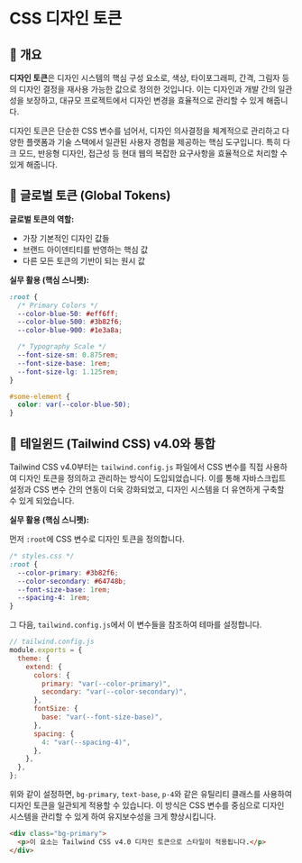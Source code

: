 # CSS 디자인 토큰

## 📖 개요

**디자인 토큰**은 디자인 시스템의 핵심 구성 요소로, 색상, 타이포그래피, 간격, 그림자 등의 디자인 결정을 재사용 가능한 값으로 정의한 것입니다. 이는 디자인과 개발 간의 일관성을 보장하고, 대규모 프로젝트에서 디자인 변경을 효율적으로 관리할 수 있게 해줍니다.

디자인 토큰은 단순한 CSS 변수를 넘어서, 디자인 의사결정을 체계적으로 관리하고 다양한 플랫폼과 기술 스택에서 일관된 사용자 경험을 제공하는 핵심 도구입니다. 특히 다크 모드, 반응형 디자인, 접근성 등 현대 웹의 복잡한 요구사항을 효율적으로 처리할 수 있게 해줍니다.

## 🎨 **글로벌 토큰 (Global Tokens)**

**글로벌 토큰의 역할:**

- 가장 기본적인 디자인 값들
- 브랜드 아이덴티티를 반영하는 핵심 값
- 다른 모든 토큰의 기반이 되는 원시 값

**실무 활용 (핵심 스니펫):**

```css
:root {
  /* Primary Colors */
  --color-blue-50: #eff6ff;
  --color-blue-500: #3b82f6;
  --color-blue-900: #1e3a8a;

  /* Typography Scale */
  --font-size-sm: 0.875rem;
  --font-size-base: 1rem;
  --font-size-lg: 1.125rem;
}

#some-element {
  color: var(--color-blue-50);
}
```

## 🚀 테일윈드 (Tailwind CSS) v4.0와 통합

Tailwind CSS v4.0부터는 `tailwind.config.js` 파일에서 CSS 변수를 직접 사용하여 디자인 토큰을 정의하고 관리하는 방식이 도입되었습니다. 이를 통해 자바스크립트 설정과 CSS 변수 간의 연동이 더욱 강화되었고, 디자인 시스템을 더 유연하게 구축할 수 있게 되었습니다.

**실무 활용 (핵심 스니펫):**

먼저 `:root`에 CSS 변수로 디자인 토큰을 정의합니다.

```css
/* styles.css */
:root {
  --color-primary: #3b82f6;
  --color-secondary: #64748b;
  --font-size-base: 1rem;
  --spacing-4: 1rem;
}
```

그 다음, `tailwind.config.js`에서 이 변수들을 참조하여 테마를 설정합니다.

```javascript
// tailwind.config.js
module.exports = {
  theme: {
    extend: {
      colors: {
        primary: "var(--color-primary)",
        secondary: "var(--color-secondary)",
      },
      fontSize: {
        base: "var(--font-size-base)",
      },
      spacing: {
        4: "var(--spacing-4)",
      },
    },
  },
};
```

위와 같이 설정하면, `bg-primary`, `text-base`, `p-4`와 같은 유틸리티 클래스를 사용하여 디자인 토큰을 일관되게 적용할 수 있습니다. 이 방식은 CSS 변수를 중심으로 디자인 시스템을 관리할 수 있게 하여 유지보수성을 크게 향상시킵니다.

```html
<div class="bg-primary">
  <p>이 요소는 Tailwind CSS v4.0 디자인 토큰으로 스타일이 적용됩니다.</p>
</div>
```
